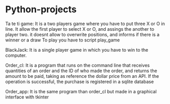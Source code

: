 # Python-projects

Ta te ti game: 
It is a two players game where you have to put three X or O in line. It allow the first player to select X or O, and assings the another to player two.
it doesnt allow to overwrite positions, and informs if there is a winner or a draw
To play you have to script play_game

BlackJack:
It is a single player game in which you have to win to the computer. 

Order_cl:
It is a program that runs on the command line that receives quantities of an order and the ID of who made the order, and returns the amount to be paid, taking as reference the dollar price from an API. If the operation is successful, the purchase is registered in a sqlite database

Order_app:
It is the same program than order_cl but made in a graphical interface with tkinter
